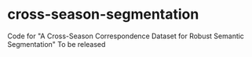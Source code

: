 # cross-season-segmentation
Code for "A Cross-Season Correspondence Dataset for Robust Semantic Segmentation"
To be released
